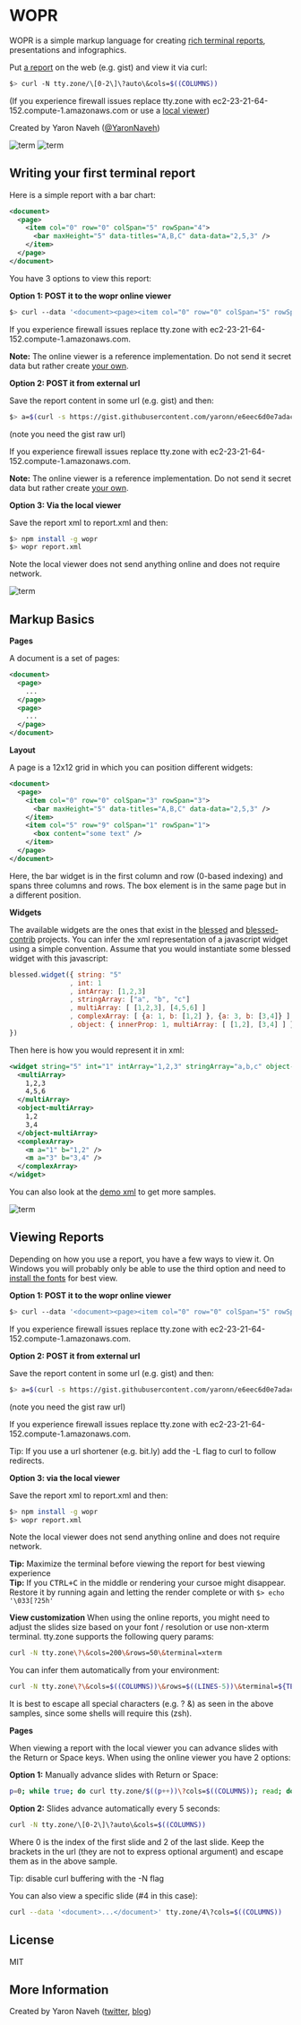 # WOPR

WOPR is a simple markup language for creating [rich terminal reports](https://github.com/yaronn/blessed-contrib), presentations and infographics.

Put [a report](https://raw.githubusercontent.com/yaronn/wopr/master/examples/sample.xml) on the web (e.g. gist) and view it via curl:

`````bash
$> curl -N tty.zone/\[0-2\]\?auto\&cols=$((COLUMNS))
`````
(If you experience firewall issues replace tty.zone with ec2-23-21-64-152.compute-1.amazonaws.com or use a [local viewer](https://github.com/yaronn/wopr#viewing-reports))

Created by Yaron Naveh ([@YaronNaveh](https://twitter.com/YaronNaveh))

![](./examples/images/charts.png "term")
![](./examples/images/map.png "term")

## Writing your first terminal report ##

Here is a simple report with a bar chart:

`````xml
<document>
  <page>
    <item col="0" row="0" colSpan="5" rowSpan="4">
      <bar maxHeight="5" data-titles="A,B,C" data-data="2,5,3" />
    </item>
  </page>
</document>
`````

You have 3 options to view this report:

**Option 1: POST it to the wopr online viewer**

`````bash
$> curl --data '<document><page><item col="0" row="0" colSpan="5" rowSpan="4"><bar maxHeight="5" data-titles="A,B,C" data-data="2,5,3" /></item></page></document>' tty.zone\?cols=$((COLUMNS))
`````

If you experience firewall issues replace tty.zone with ec2-23-21-64-152.compute-1.amazonaws.com.

**Note:** The online viewer is a reference implementation. Do not send it secret data but rather create [your own](https://github.com/yaronn/wopr/tree/master/server).

**Option 2: POST it from external url**

Save the report content in some url (e.g. gist) and then:

`````bash
$> a=$(curl -s https://gist.githubusercontent.com/yaronn/e6eec6d0e7adac63c83f/raw/50aca544d26a32aa189e790635c8679067017948/gistfile1.xml); curl --data "$a" tty.zone\?cols=$((COLUMNS))
`````

(note you need the gist raw url)

If you experience firewall issues replace tty.zone with ec2-23-21-64-152.compute-1.amazonaws.com.

**Note:** The online viewer is a reference implementation. Do not send it secret data but rather create [your own](https://github.com/yaronn/wopr/tree/master/server).


**Option 3: Via the local viewer**

Save the report xml to report.xml and then:

`````bash
$> npm install -g wopr
$> wopr report.xml
`````

Note the local viewer does not send anything online and does not require network.

![](./examples/images/charts.png "term")

## Markup Basics ##

**Pages**

A document is a set of pages:

`````xml
<document>
  <page>
    ...
  </page>
  <page>
    ...
  </page>
</document>
`````

**Layout**

A page is a 12x12 grid in which you can position different widgets:

`````xml
<document>
  <page>
    <item col="0" row="0" colSpan="3" rowSpan="3">
      <bar maxHeight="5" data-titles="A,B,C" data-data="2,5,3" />
    </item>
    <item col="5" row="9" colSpan="1" rowSpan="1">
      <box content="some text" />
    </item>
  </page>
</document>
`````

Here, the bar widget is in the first column and row (0-based indexing) and spans three columns and rows.
The box element is in the same page but in a different position.


**Widgets**

The available widgets are the ones that exist in the [blessed](https://github.com/chjj/blessed) and [blessed-contrib](https://github.com/yaronn/blessed-contrib) projects.
You can infer the xml representation of a javascript widget using a simple convention. Assume that you would instantiate some blessed widget with this javascript:

`````javascript
blessed.widget({ string: "5"
               , int: 1
               , intArray: [1,2,3]
               , stringArray: ["a", "b", "c"]
               , multiArray: [ [1,2,3], [4,5,6] ]
               , complexArray: [ {a: 1, b: [1,2] }, {a: 3, b: [3,4]} ]
               , object: { innerProp: 1, multiArray: [ [1,2], [3,4] ] }
})
`````

Then here is how you would represent it in xml:
    
`````xml
<widget string="5" int="1" intArray="1,2,3" stringArray="a,b,c" object-innerProp="1">
  <multiArray>
    1,2,3
    4,5,6
  </multiArray>
  <object-multiArray>
    1,2
    3,4
  </object-multiArray>
  <complexArray>
    <m a="1" b="1,2" />
    <m a="3" b="3,4" />
  </complexArray>
</widget>
`````

You can also look at the [demo xml](https://raw.githubusercontent.com/yaronn/wopr/master/examples/sample.xml) to get more samples.

![](./examples/images/map.png "term")

## Viewing Reports ##


Depending on how you use a report, you have a few ways to view it. On Windows you will probably only be able to use the third option and need to [install the fonts](http://webservices20.blogspot.com/2015/04/running-terminal-dashboards-on-windows.html) for best view.

**Option 1: POST it to the wopr online viewer**

`````bash
$> curl --data '<document><page><item col="0" row="0" colSpan="5" rowSpan="4"><bar maxHeight="5" data-titles="A,B,C" data-data="2,5,3" /></item></page></document>' tty.zone\?cols=$((COLUMNS))
`````

If you experience firewall issues replace tty.zone with ec2-23-21-64-152.compute-1.amazonaws.com.

**Option 2: POST it from external url**

Save the report content in some url (e.g. gist) and then:

`````bash
$> a=$(curl -s https://gist.githubusercontent.com/yaronn/e6eec6d0e7adac63c83f/raw/50aca544d26a32aa189e790635c8679067017948/gistfile1.xml); curl --data "$a" tty.zone\?cols=$((COLUMNS))
`````

(note you need the gist raw url)

If you experience firewall issues replace tty.zone with ec2-23-21-64-152.compute-1.amazonaws.com.

Tip: If you use a url shortener (e.g. bit.ly) add the -L flag to curl to follow redirects.

**Option 3: via the local viewer**

Save the report xml to report.xml and then:

`````bash
$> npm install -g wopr
$> wopr report.xml
`````

Note the local viewer does not send anything online and does not require network.

**Tip:** Maximize the terminal before viewing the report for best viewing experience  
**Tip:** If you <kbd>CTRL+C</kbd> in the middle or rendering your cursoe might disappear. Restore it by running again and letting the render complete or with `$> echo '\033[?25h'`

**View customization**
When using the online reports, you might need to adjust the slides size based on your font / resolution or use non-xterm terminal. tty.zone supports the following query params:

`````bash
curl -N tty.zone\?\&cols=200\&rows=50\&terminal=xterm
`````

You can infer them automatically from your environment:

`````bash
curl -N tty.zone\?\&cols=$((COLUMNS))\&rows=$((LINES-5))\&terminal=${TERM}
`````

It is best to escape all special characters (e.g. ? &) as seen in the above samples, since some shells will require this (zsh).


**Pages**

When viewing a report with the local viewer you can advance slides with the Return or Space keys.
When using the online viewer you have 2 options:

**Option 1:** Manually advance slides with Return or Space:

`````bash
p=0; while true; do curl tty.zone/$((p++))\?cols=$((COLUMNS)); read; done
`````

**Option 2:** Slides advance automatically every 5 seconds:

`````bash
curl -N tty.zone/\[0-2\]\?auto\&cols=$((COLUMNS))
`````

Where 0 is the index of the first slide and 2 of the last slide. Keep the brackets in the url (they are not to express optional argument) and escape them as in the above sample.

Tip: disable curl buffering with the -N flag

You can also view a specific slide (#4 in this case):

`````bash
curl --data '<document>...</document>' tty.zone/4\?cols=$((COLUMNS))
`````

## License ##
MIT


## More Information ##
Created by Yaron Naveh ([twitter](http://twitter.com/YaronNaveh), [blog](http://webservices20.blogspot.com/))
